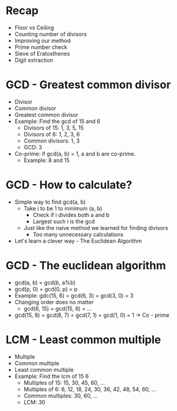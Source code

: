 # Recap

- Floor vs Ceiling
- Counting number of divisors
- Improving our method
- Prime number check
- Sieve of Eratosthenes
- Digit extraction

# GCD - Greatest common divisor

- Divisor
- Common divisor
- Greatest common divisor
- Example: Find the gcd of 15 and 6
  - Divisors of 15: 1, 3, 5, 15
  - Divisors of 6: 1, 2, 3, 6
  - Common divisors: 1, 3
  - GCD: 3
- Co-prime: if gcd(a, b) = 1, a and b are co-prime.
  - Example: 8 and 15

# GCD - How to calculate?

- Simple way to find gcd(a, b)
  - Take i to be 1 to minimum (a, b)
    - Check if i divides both a and b
    - Largest such i is the gcd
  - Just like the naive method we learned for finding divisors
    - Too many unnecessary calculations
- Let's learn a clever way - The Euclidean Algorithm

# GCD - The euclidean algorithm

- gcd(a, b) = gcd(b, a%b)
- gcd(p, 0) = gcd(0, p) = p
- Example: gdc(15, 6) = gcd(6, 3) = gcd(3, 0) = 3
- Changing order does no matter
  - gcd(6, 15) = gcd(15, 6) = ...
- gcd(15, 8) = gcd(8, 7) = gcd(7, 1) = gcd(1, 0) = 1 -> Co - prime

# LCM - Least common multiple

- Multiple
- Common multiple
- Least common multiple
- Example: Find the lcm of 15 6
  - Multiples of 15: 15, 30, 45, 60, ...
  - Multiples of 6: 6, 12, 18, 24, 30, 36, 42, 48, 54, 60, ...
  - Common multiples: 30, 60, ...
  - LCM: 30
